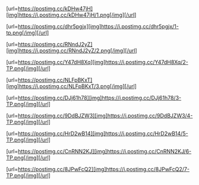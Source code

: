[url=https://postimg.cc/kDHw47jH][img]https://i.postimg.cc/kDHw47jH/1.png[/img][/url]

[url=https://postimg.cc/dhr5pgjx][img]https://i.postimg.cc/dhr5pgjx/1-tp.png[/img][/url]

[url=https://postimg.cc/RNndJ2yZ][img]https://i.postimg.cc/RNndJ2yZ/2.png[/img][/url]

[url=https://postimg.cc/Y47dH8Xq][img]https://i.postimg.cc/Y47dH8Xq/2-TP.png[/img][/url]

[url=https://postimg.cc/NLFpBKxT][img]https://i.postimg.cc/NLFpBKxT/3.png[/img][/url]

[url=https://postimg.cc/DJj61h78][img]https://i.postimg.cc/DJj61h78/3-TP.png[/img][/url]

[url=https://postimg.cc/9DdBJZW3][img]https://i.postimg.cc/9DdBJZW3/4-TP.png[/img][/url]

[url=https://postimg.cc/HrD2wB14][img]https://i.postimg.cc/HrD2wB14/5-TP.png[/img][/url]

[url=https://postimg.cc/CnRNN2KJ][img]https://i.postimg.cc/CnRNN2KJ/6-TP.png[/img][/url]

[url=https://postimg.cc/8JPwFcQ2][img]https://i.postimg.cc/8JPwFcQ2/7-TP.png[/img][/url]
